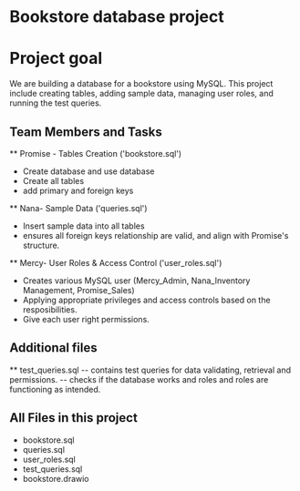 # Bookstore database project
# Project goal
We are building a database for a bookstore using MySQL.
This project include creating tables, adding sample data, managing user roles, 
and running the test queries.
## Team Members and Tasks
** Promise - Tables Creation ('bookstore.sql')
- Create database and use database
- Create all tables
- add primary and foreign keys

** Nana- Sample Data ('queries.sql')
- Insert sample data into all tables
- ensures all foreign keys relationship are valid, and align with Promise's structure.

** Mercy- User Roles & Access Control ('user_roles.sql')
- Creates various MySQL user (Mercy_Admin, Nana_Inventory Management, Promise_Sales)
- Applying appropriate privileges and access controls based on the resposibilities.
- Give each user right permissions.

## Additional files
** test_queries.sql
-- contains test queries for data validating, retrieval and permissions.
-- checks if the database works and roles and roles are functioning as intended.

## All Files in this project
* bookstore.sql
* queries.sql
* user_roles.sql
* test_queries.sql
* bookstore.drawio
